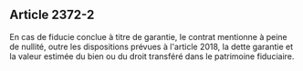 Article 2372-2
----
En cas de fiducie conclue à titre de garantie, le contrat mentionne à peine de
nullité, outre les dispositions prévues à l'article 2018, la dette garantie et
la valeur estimée du bien ou du droit transféré dans le patrimoine fiduciaire.
